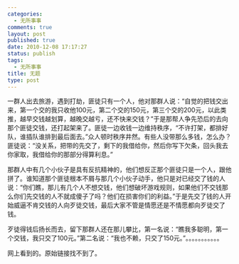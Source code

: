 ```yaml
--- 
categories: 
  - 无所事事
comments: true
layout: post
published: true
date: 2010-12-08 17:17:27
status: publish
tags: 
  - 无所事事
title: 无题
type: post
---
```


一群人出去旅游，遇到打劫，匪徒只有一个人，他对那群人说：“自觉的把钱交出来，第一个交的我只收他100元，第二个交的150元，第三个交的200元，以此类推，越早交钱越划算，越晚交越亏，还不快来交钱？”于是那帮人争先恐后的去向那个匪徒交钱，还打起架来了。匪徒一边收钱一边维持秩序，“不许打架，都排好队，谁插队谁排到最后面去。”众人顿时秩序井然。有些人没带那么多钱，怎么办？匪徒说：“没关系，把带的先交了，剩下的我借给你，然后你写下欠条，回头我去你家取，我借给你的那部分得算利息。”        

那群人中有几个小伙子是具有反抗精神的，他们想反正那个匪徒只是一个人，跟他拼了。谁知道那个匪徒根本不屑与那几个小伙子动手，他只是对已经交了钱的人说：“你们瞧，那儿有几个人不想交钱，他们想破坏游戏规则，如果他们不交钱那么你们先交钱的人不就成傻子了吗？他们在损害你们的利益。”于是先交了钱的人开始威逼不肯交钱的人向歹徒交钱，最后大家不管是情愿还是不情愿都向歹徒交了钱。 　　

歹徒得钱后扬长而去，留下那群人还在那儿攀比，第一名说：“瞧我多聪明，第一个交钱，我只交了100元。”第二名说：“我也不赖，只交了150元。”。。。。。。。。。。。

网上看到的。原始链接找不到了。
